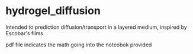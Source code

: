 # hydrogel_diffusion
Intended to prediction diffusion/transport in a layered medium, inspired by Escobar's films 

pdf file indicates the math going into the noteobok provided


